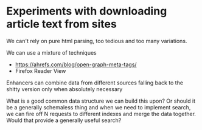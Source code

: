 # Experiments with downloading article text from sites

We can't rely on pure html parsing, too tedious and too many variations.

We can use a mixture of techniques

- https://ahrefs.com/blog/open-graph-meta-tags/
- Firefox Reader View

Enhancers can combine data from different sources falling back to the shitty version only when absolutely necessary

What is a good common data structure we can build this upon? Or should it be a generally schemaless thing and when we need to implement search, we can fire off N requests to different indexes and merge the data together. Would that provide a generally useful search?

